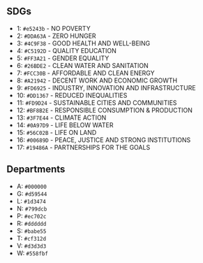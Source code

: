 ## SDGs

- 1: `#e5243b` - NO POVERTY
- 2: `#DDA63A` - ZERO HUNGER
- 3: `#4C9F38` - GOOD HEALTH AND WELL-BEING
- 4: `#C5192D` - QUALITY EDUCATION
- 5: `#FF3A21` - GENDER EQUALITY
- 6: `#26BDE2` - CLEAN WATER AND SANITATION
- 7: `#FCC30B` - AFFORDABLE AND CLEAN ENERGY
- 8: `#A21942` - DECENT WORK AND ECONOMIC GROWTH
- 9: `#FD6925` - INDUSTRY, INNOVATION AND INFRASTRUCTURE
- 10: `#DD1367` - REDUCED INEQUALITIES
- 11: `#FD9D24` - SUSTAINABLE CITIES AND COMMUNITIES
- 12: `#BF8B2E` - RESPONSIBLE CONSUMPTION & PRODUCTION
- 13: `#3F7E44` - CLIMATE ACTION
- 14: `#0A97D9` - LIFE BELOW WATER
- 15: `#56C02B` - LIFE ON LAND 
- 16: `#00689D` - PEACE, JUSTICE AND STRONG INSTITUTIONS
- 17: `#19486A` - PARTNERSHIPS FOR THE GOALS

## Departments

- A: `#000000`
- G: `#d59544`
- L: `#1d3474`
- N: `#799dcb`
- P: `#ec702c`
- R: `#dddddd`
- S: `#babe55`
- T: `#cf312d`
- V: `#d3d3d3`
- W: `#558fbf`